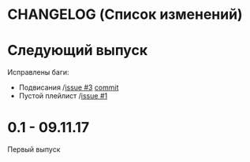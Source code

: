 # CHANGELOG (Список изменений)

# Следующий выпуск

Исправлены баги:
* Подвисания /[issue #3](https://github.com/NevermindWano/kdcnov_player/issues/3) [commit](https://github.com/NevermindWano/kdcnov_player/commit/a83b76ba34ad77cc1be66ac1b2428fb985440538)
* Пустой плейлист /[issue #1](https://github.com/NevermindWano/kdcnov_player/issues/1)

# 0.1 - 09.11.17
Первый выпуск
